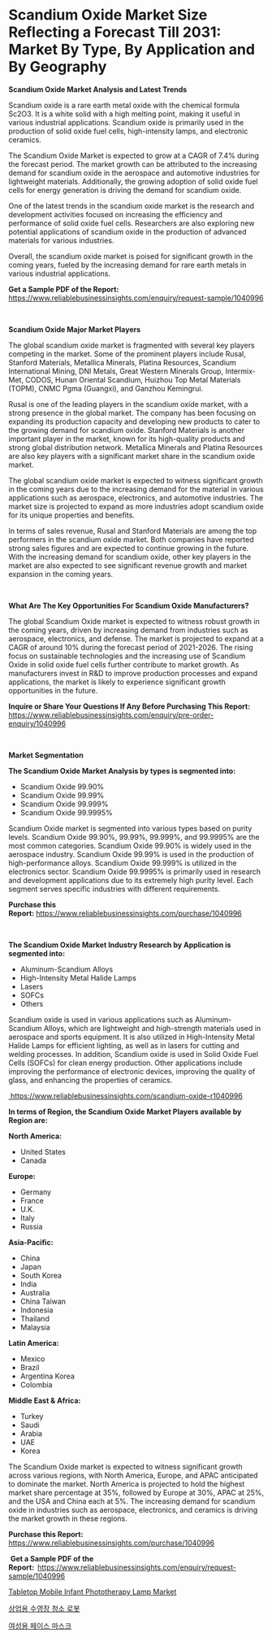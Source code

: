 <p><h1>Scandium Oxide Market Size Reflecting a Forecast Till 2031: Market By Type, By Application and By Geography</h1></p><p><strong>Scandium Oxide Market Analysis and Latest Trends</strong></p>
<p><p>Scandium oxide is a rare earth metal oxide with the chemical formula Sc2O3. It is a white solid with a high melting point, making it useful in various industrial applications. Scandium oxide is primarily used in the production of solid oxide fuel cells, high-intensity lamps, and electronic ceramics.</p><p>The Scandium Oxide Market is expected to grow at a CAGR of 7.4% during the forecast period. The market growth can be attributed to the increasing demand for scandium oxide in the aerospace and automotive industries for lightweight materials. Additionally, the growing adoption of solid oxide fuel cells for energy generation is driving the demand for scandium oxide.</p><p>One of the latest trends in the scandium oxide market is the research and development activities focused on increasing the efficiency and performance of solid oxide fuel cells. Researchers are also exploring new potential applications of scandium oxide in the production of advanced materials for various industries.</p><p>Overall, the scandium oxide market is poised for significant growth in the coming years, fueled by the increasing demand for rare earth metals in various industrial applications.</p></p>
<p><strong>Get a Sample PDF of the Report:&nbsp;</strong> <a href="https://www.reliablebusinessinsights.com/enquiry/request-sample/1040996">https://www.reliablebusinessinsights.com/enquiry/request-sample/1040996</a></p>
<p>&nbsp;</p>
<p><strong>Scandium Oxide Major Market Players</strong></p>
<p><p>The global scandium oxide market is fragmented with several key players competing in the market. Some of the prominent players include Rusal, Stanford Materials, Metallica Minerals, Platina Resources, Scandium International Mining, DNI Metals, Great Western Minerals Group, Intermix-Met, CODOS, Hunan Oriental Scandium, Huizhou Top Metal Materials (TOPM), CNMC Pgma (Guangxi), and Ganzhou Kemingrui.</p><p>Rusal is one of the leading players in the scandium oxide market, with a strong presence in the global market. The company has been focusing on expanding its production capacity and developing new products to cater to the growing demand for scandium oxide. Stanford Materials is another important player in the market, known for its high-quality products and strong global distribution network. Metallica Minerals and Platina Resources are also key players with a significant market share in the scandium oxide market.</p><p>The global scandium oxide market is expected to witness significant growth in the coming years due to the increasing demand for the material in various applications such as aerospace, electronics, and automotive industries. The market size is projected to expand as more industries adopt scandium oxide for its unique properties and benefits.</p><p>In terms of sales revenue, Rusal and Stanford Materials are among the top performers in the scandium oxide market. Both companies have reported strong sales figures and are expected to continue growing in the future. With the increasing demand for scandium oxide, other key players in the market are also expected to see significant revenue growth and market expansion in the coming years.</p></p>
<p>&nbsp;</p>
<p><strong>What Are The Key Opportunities For Scandium Oxide Manufacturers?</strong></p>
<p><p>The global Scandium Oxide market is expected to witness robust growth in the coming years, driven by increasing demand from industries such as aerospace, electronics, and defense. The market is projected to expand at a CAGR of around 10% during the forecast period of 2021-2026. The rising focus on sustainable technologies and the increasing use of Scandium Oxide in solid oxide fuel cells further contribute to market growth. As manufacturers invest in R&D to improve production processes and expand applications, the market is likely to experience significant growth opportunities in the future.</p></p>
<p><strong>Inquire or Share Your Questions If Any Before Purchasing This Report:</strong> <a href="https://www.reliablebusinessinsights.com/enquiry/pre-order-enquiry/1040996">https://www.reliablebusinessinsights.com/enquiry/pre-order-enquiry/1040996</a></p>
<p>&nbsp;</p>
<p><strong>Market Segmentation</strong></p>
<p><strong>The Scandium Oxide Market Analysis by types is segmented into:</strong></p>
<p><ul><li>Scandium Oxide 99.90%</li><li>Scandium Oxide 99.99%</li><li>Scandium Oxide 99.999%</li><li>Scandium Oxide 99.9995%</li></ul></p>
<p><p>Scandium Oxide market is segmented into various types based on purity levels. Scandium Oxide 99.90%, 99.99%, 99.999%, and 99.9995% are the most common categories. Scandium Oxide 99.90% is widely used in the aerospace industry. Scandium Oxide 99.99% is used in the production of high-performance alloys. Scandium Oxide 99.999% is utilized in the electronics sector. Scandium Oxide 99.9995% is primarily used in research and development applications due to its extremely high purity level. Each segment serves specific industries with different requirements.</p></p>
<p><strong>Purchase this Report:&nbsp;</strong><a href="https://www.reliablebusinessinsights.com/purchase/1040996">https://www.reliablebusinessinsights.com/purchase/1040996</a></p>
<p>&nbsp;</p>
<p><strong>The Scandium Oxide Market Industry Research by Application is segmented into:</strong></p>
<p><ul><li>Aluminum-Scandium Alloys</li><li>High-Intensity Metal Halide Lamps</li><li>Lasers</li><li>SOFCs</li><li>Others</li></ul></p>
<p><p>Scandium oxide is used in various applications such as Aluminum-Scandium Alloys, which are lightweight and high-strength materials used in aerospace and sports equipment. It is also utilized in High-Intensity Metal Halide Lamps for efficient lighting, as well as in lasers for cutting and welding processes. In addition, Scandium oxide is used in Solid Oxide Fuel Cells (SOFCs) for clean energy production. Other applications include improving the performance of electronic devices, improving the quality of glass, and enhancing the properties of ceramics.</p></p>
<p><a href="https://www.reliablebusinessinsights.com/scandium-oxide-r1040996">&nbsp;https://www.reliablebusinessinsights.com/scandium-oxide-r1040996</a></p>
<p><strong>In terms of Region, the Scandium Oxide Market Players available by Region are:</strong></p>
<p>
    <p> <strong> North America: </strong>
        <ul>
            <li>United States</li>
            <li>Canada</li>
        </ul>
        </p> 
    <p> <strong> Europe: </strong>
        <ul>
            <li>Germany</li>
            <li>France</li>
            <li>U.K.</li>
            <li>Italy</li>
            <li>Russia</li>
        </ul>
        </p> 
    <p> <strong> Asia-Pacific: </strong>
        <ul>
            <li>China</li>
            <li>Japan</li>
            <li>South Korea</li>
            <li>India</li>
            <li>Australia</li>
            <li>China Taiwan</li>
            <li>Indonesia</li>
            <li>Thailand</li>
            <li>Malaysia</li>
        </ul>
        </p> 
    <p> <strong> Latin America: </strong>
        <ul>
            <li>Mexico</li>
            <li>Brazil</li>
            <li>Argentina Korea</li>
            <li>Colombia</li>
        </ul>
        </p> 
    <p> <strong> Middle East & Africa: </strong>
        <ul>
            <li>Turkey</li>
            <li>Saudi</li>
            <li>Arabia</li>
            <li>UAE</li>
            <li>Korea</li>
        </ul>
    </p>
    </p>
<p><p>The Scandium Oxide market is expected to witness significant growth across various regions, with North America, Europe, and APAC anticipated to dominate the market. North America is projected to hold the highest market share percentage at 35%, followed by Europe at 30%, APAC at 25%, and the USA and China each at 5%. The increasing demand for scandium oxide in industries such as aerospace, electronics, and ceramics is driving the market growth in these regions.</p></p>
<p><strong>Purchase this Report: </strong><a href="https://www.reliablebusinessinsights.com/purchase/1040996">https://www.reliablebusinessinsights.com/purchase/1040996</a></p>
<p>&nbsp;<strong>Get a Sample PDF of the Report:&nbsp;&nbsp;</strong><a href="https://www.reliablebusinessinsights.com/enquiry/request-sample/1040996">https://www.reliablebusinessinsights.com/enquiry/request-sample/1040996</a></p>
<p><strong></strong></p>
<p><p><a href="https://www.linkedin.com/pulse/tabletop-mobile-infant-phototherapy-lamp-market-report-reveals-v28oc">Tabletop Mobile Infant Phototherapy Lamp Market</a></p><p><a href="https://medium.com/@autumnberge/%EA%B8%80%EB%A1%9C%EB%B2%8C-%EC%83%81%EC%97%85%EC%9A%A9-%EC%88%98%EC%98%81%EC%9E%A5-%EC%B2%AD%EC%86%8C-%EB%A1%9C%EB%B4%87-%EC%8B%9C%EC%9E%A5-%EA%B8%B0%ED%9A%8C-%EB%B0%8F-2024%EB%85%84%EB%B6%80%ED%84%B0-2031%EB%85%84%EA%B9%8C%EC%A7%80%EC%9D%98-%EC%98%88%EC%B8%A1-fdb11588a7e5">상업용 수영장 청소 로봇</a></p><p><a href="https://medium.com/@autumnberge/%EC%97%AC%EC%84%B1%EC%9A%A9-%EB%A7%88%EC%8A%A4%ED%81%AC-%EC%8B%9C%EC%9E%A5-%EA%B8%80%EB%A1%9C%EB%B2%8C-%EC%8B%9C%EC%9E%A5-%EB%8F%99%ED%96%A5-%EB%B0%8F-%ED%8C%90%EB%A7%A4-%ED%8A%B8%EB%A0%8C%EB%93%9C-2024%EB%85%84%EB%B6%80%ED%84%B0-2031%EB%85%84%EA%B9%8C%EC%A7%80-dae8c621c51a">여성용 페이스 마스크</a></p></p>